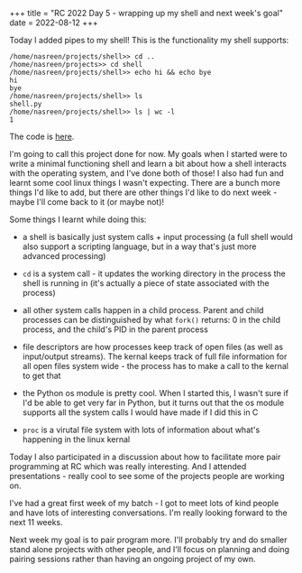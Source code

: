 +++
title = "RC 2022 Day 5 - wrapping up my shell and next week's goal"
date = 2022-08-12
+++

Today I added pipes to my shell!  This is the functionality my shell supports:
```
/home/nasreen/projects/shell>> cd ..
/home/nasreen/projects>> cd shell
/home/nasreen/projects/shell>> echo hi && echo bye
hi
bye
/home/nasreen/projects/shell>> ls
shell.py
/home/nasreen/projects/shell>> ls | wc -l
1
```

The code is [here](https://gist.github.com/nsreeen/f55282c130c0be0e23367c4158f5f687).

I'm going to call this project done for now.  My goals when I started were to write
a minimal functioning shell and learn a bit about how a shell interacts with the
operating system, and I've done both of those!  I also had fun and learnt some cool
linux things I wasn't expecting.  There are a bunch more things I'd like to add,
but there are other things I'd like to do next week - maybe I'll come back
to it (or maybe not)!

Some things I learnt while doing this:

- a shell is basically just system calls + input processing (a full shell would
  also support a scripting language, but in a way that's just more advanced
  processing)

- `cd` is a system call - it updates the working directory in the process
the shell is running in (it's actually a piece of state associated with the process)

- all other system calls happen in a child process.  Parent and child processes
can be distinguished by what `fork()` returns: 0 in the child process, and the child's
PID in the parent process

- file descriptors are how processes keep track of open files (as well as input/output
  streams).  The kernal keeps track of full file information for all open files
  system wide - the process has to make a call to the kernal to get that

- the Python os module is pretty cool.  When I started this, I wasn't sure if I'd
be able to get very far in Python, but it turns out that the os module supports all the
system calls I would have made if I did this in C

- `proc` is a virutal file system with lots of information about what's happening
in the linux kernal



Today I also participated in a discussion about how to facilitate more pair programming at
RC which was really interesting.  And I attended presentations - really cool to
see some of the projects people are working on.

I've had a great first week of my batch - I got to meet lots of kind people and
have lots of interesting conversations.  I'm really looking forward to the next
11 weeks.

Next week my goal is to pair program more.  I'll probably try and do smaller
stand alone projects with other people, and I'll focus on planning and doing
pairing sessions rather than having an ongoing project of my own.  
